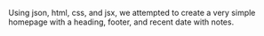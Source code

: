 Using json, html, css, and jsx, we attempted to create a very simple homepage with a heading, footer, and recent date with notes.
